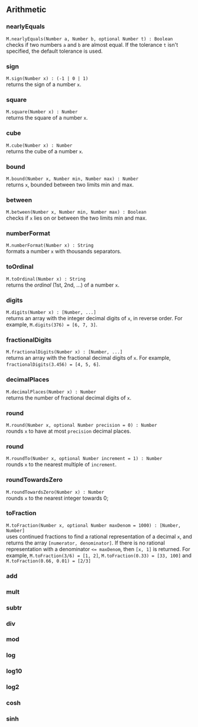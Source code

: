## Arithmetic


### nearlyEquals

`M.nearlyEquals(Number a, Number b, optional Number t) : Boolean`  
checks if two numbers `a` and `b` are almost equal. If the tolerance `t` isn't specified, the default tolerance is used.


### sign

`M.sign(Number x) : (-1 | 0 | 1)`  
returns the sign of a number `x`.


### square

`M.square(Number x) : Number`  
returns the square of a number `x`.


### cube

`M.cube(Number x) : Number`  
returns the cube of a number `x`.


### bound

`M.bound(Number x, Number min, Number max) : Number`  
returns `x`, bounded between two limits min and max.


### between

`M.between(Number x, Number min, Number max) : Boolean`  
checks if `x` lies on or between the two limits min and max.


### numberFormat

`M.numberFormat(Number x) : String`  
formats a number `x` with thousands separators.


### toOrdinal

`M.toOrdinal(Number x) : String`  
returns the _ordinal_ (1st, 2nd, ...) of a number `x`.


### digits

`M.digits(Number x) : [Number, ...]`  
returns an array with the integer decimal digits of `x`, in reverse order.
For example, `M.digits(376) = [6, 7, 3]`.


### fractionalDigits

`M.fractionalDigits(Number x) : [Number, ...]`  
returns an array with the fractional decimal digits of `x`.
For example, `fractionalDigits(3.456) = [4, 5, 6]`.


### decimalPlaces

`M.decimalPlaces(Number x) : Number`  
returns the number of fractional decimal digits of `x`.


### round

`M.round(Number x, optional Number precision = 0) : Number`  
rounds `x` to have at most `precision` decimal places.


### round

`M.roundTo(Number x, optional Number increment = 1) : Number`  
rounds `x` to the nearest multiple of `increment`.


### roundTowardsZero

`M.roundTowardsZero(Number x) : Number`  
rounds `x` to the nearest integer towards 0;


### toFraction

`M.toFraction(Number x, optional Number maxDenom = 1000) : [Number, Number]`  
uses continued fractions to find a rational representation of a decimal `x`, and returns the array `[numerator, denominator]`.
If there is no rational representation with a denominator `<= maxDenom`, then `[x, 1]` is returned.
For example, `M.toFraction(3/6) = [1, 2]`, `M.toFraction(0.33) = [33, 100]` and  `M.toFraction(0.66, 0.01) = [2/3]`


### add

### mult

### subtr

### div

### mod

### log

### log10

### log2

### cosh

### sinh
